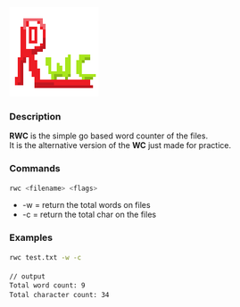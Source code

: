 
![logo](logo.png)

### Description

**RWC** is the simple go based word counter of the files. <br>
It is the alternative version of the **WC** just made for practice.


### Commands
```bash
rwc <filename> <flags>
```

- -w = return the total words on files
- -c = return the total char on the files

### Examples
```bash
rwc test.txt -w -c

// output
Total word count: 9
Total character count: 34
```
